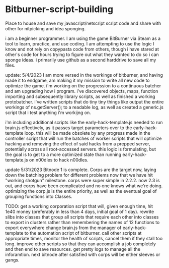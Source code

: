# Bitburner-script-building
Place to house and save my javascript/netscript script code and share with other for nitpicking and idea sponging.

i am a beginner programmer. I am using the game BitBurner via Steam as a tool to learn, practice, and use coding. I am attempting to use the logic I know and not rely on copypasta code from others, though i have stared at other's code for hours trying to figure out what they wanted to do so i can sponge ideas. i primarily use github as a second harddrive to save all my files.

update: 5/4/2023
I am more versed in the workings of bitburner, and having made it to endgame, am making it my mission to write all new code to optimize the game. i'm working on the progression to a continuous batcher and am upgrading how i program. i've discovered objects, maps, function importing and subsequently library scripts, as well as finished a working protobatcher. i've written scripts that do tiny tiny things like output the entire workings of ns.getServer(); to a readable log, as well as created a generic.js script that i test anything i'm workijng on.

i'm including additional scripts like the early-hack-template.js needed to run brain.js effectively, as it passes target parameters over to the early-hack-template loop. this will be made obsolete by any progress made in the controller script that will run the batches of worker scripts that will optimize hacking and removing the effect of said hacks from a prepped server, potentially across all root-accessed servers. this logic is formulating, but the goal is to get to a more optimized state than running early-hack-template.js on n00dles to hack n00dles.

update 5/31/2023
Bitnode 1 is complete. Corps are the target now, laying down the batching problem for different problems now that we have hit "working shotgun" milestone. corps were super simple in 2.2.2. now 2.3 is out, and corps have been complicated and no one knows what we're doing. optimizing the corp.js is the entire priority, as well as the eventual goal of grouping functions into Classes.

TODO:
get a working corporation script that will, given enough time, hit 1e40 money (preferably in less than 4 days, initial goal of 1 day).
rewrite slibs into classes that group all scripts that require each other into classes to export in clusters rather than remembering the names of 12 functions to export everywhere
change brain.js from the manager of early-hack-template to the automation script of bitburner. call other scripts at appropriate times, monitor the health of scripts, cancel them if they stall too long.
improve other scripts so that they can accomplish a job completely and then end to save resources.
get pretty logs to manage all the inforamtion.
next bitnode after satisfied with corps will be either sleeves or gangs.

